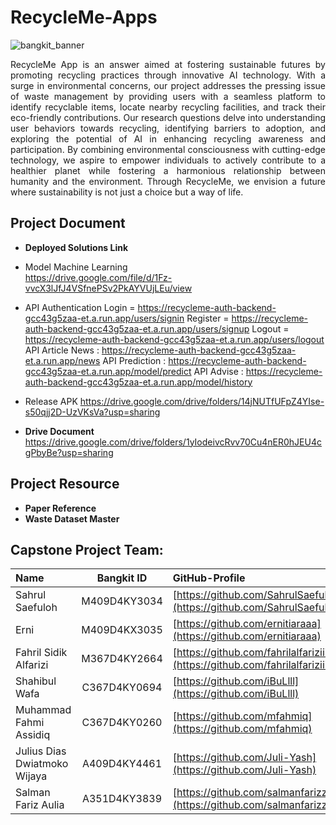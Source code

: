# RecycleMe-Apps
 
![bangkit_banner](https://github.com/Juli-Yash/RecycleMe/assets/130382261/ca002869-a781-4131-a5b8-9e70e077b127)  

<p align="justify">
RecycleMe App is an answer aimed at fostering sustainable futures by promoting recycling practices through innovative AI technology. With a surge in environmental concerns, our project addresses the pressing issue of waste management by providing users with a seamless platform to identify recyclable items, locate nearby recycling facilities, and track their eco-friendly contributions. Our research questions delve into understanding user behaviors towards recycling, identifying barriers to adoption, and exploring the potential of AI in enhancing recycling awareness and participation. By combining environmental consciousness with cutting-edge technology, we aspire to empower individuals to actively contribute to a healthier planet while fostering a harmonious relationship between humanity and the environment. Through RecycleMe, we envision a future where sustainability is not just a choice but a way of life.
</p>

## Project Document  
* **Deployed Solutions Link**
* Model Machine Learning  
https://drive.google.com/file/d/1Fz-vvcX3lJfJ4VSfnePSv2PkAYVUjLEu/view
* API Authentication
Login = https://recycleme-auth-backend-gcc43g5zaa-et.a.run.app/users/signin
Register = https://recycleme-auth-backend-gcc43g5zaa-et.a.run.app/users/signup
Logout = https://recycleme-auth-backend-gcc43g5zaa-et.a.run.app/users/logout
API Article News : https://recycleme-auth-backend-gcc43g5zaa-et.a.run.app/news
API Prediction :  https://recycleme-auth-backend-gcc43g5zaa-et.a.run.app/model/predict
API Advise :  https://recycleme-auth-backend-gcc43g5zaa-et.a.run.app/model/history
* Release APK
https://drive.google.com/drive/folders/14jNUTfUFpZ4YIse-s50qjj2D-UzVKsVa?usp=sharing

* **Drive Document**  
https://drive.google.com/drive/folders/1yIodeivcRvv70Cu4nER0hJEU4cgPbyBe?usp=sharing

## Project Resource
* **Paper Reference**  
*  **Waste Dataset Master**

## Capstone Project Team:
|              Name             |     Bangkit ID     |                                  GitHub-Profile                               |
|:------------------------------|:------------------:|:------------------------------------------------------------------------------|
| Sahrul Saefuloh               |    M409D4KY3034    |  [https://github.com/SahrulSaefuloh](https://github.com/SahrulSaefuloh)         |
| Erni                          |    M409D4KX3035    |  [https://github.com/ernitiaraaa](https://github.com/ernitiaraaa)             |
| Fahril Sidik Alfarizi         |    M367D4KY2664    |  [https://github.com/fahrilalfariziii](https://github.com/fahrilalfariziii)   |
| Shahibul Wafa                 |    C367D4KY0694    |  [https://github.com/iBuLlll](https://github.com/iBuLlll)                     |
| Muhammad Fahmi Assidiq        |    C367D4KY0260    |  [https://github.com/mfahmiq](https://github.com/mfahmiq)                     |
| Julius Dias Dwiatmoko Wijaya  |    A409D4KY4461    |  [https://github.com/Juli-Yash](https://github.com/Juli-Yash)                 |
| Salman Fariz Aulia            |    A351D4KY3839    |  [https://github.com/salmanfarizzz](https://github.com/salmanfarizzz)         |
